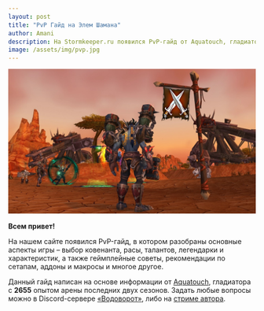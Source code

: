```yaml
---    
layout: post    
title: "PvP Гайд на Элем Шамана"    
author: Amani
description: На Stormkeeper.ru появился PvP-гайд от Aquatouch, гладиатора с 2655 опытом арены последних двух сезонов. В гайде разобраны основные аспекты игры – выбор ковенанта, расы, талантов, легендарки и характеристик, а также геймплейные советы, рекомендации по сетапам, аддоны и макросы и многое другое.
image: /assets/img/pvp.jpg
---
```


<p align="center">
<img src="/assets/img/pvp.jpg" > 
</p>

**Всем привет!**

На нашем сайте появился PvP-гайд, в котором разобраны основные аспекты игры – выбор ковенанта, расы, талантов, легендарки и характеристик, а также геймплейные советы, рекомендации по сетапам, аддоны и макросы и многое другое.

Данный гайд написан на основе информации от [Aquatouch](https://www.twitch.tv/aquatouchx), гладиатора с **2655** опытом арены последних двух сезонов. Задать любые вопросы можно в Discord-сервере [«Водоворот»](https://discord.gg/8Bag6kT), либо на [стриме автора](https://www.twitch.tv/aquatouchx).
